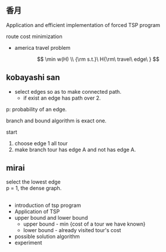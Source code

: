 ## 香月

Application and efficient implementation of forced TSP program

route cost minimization
* america travel problem

$$
\min w(H) \\
{\rm s.t.}\ H{\rm\ travel\ edge\ }
$$

## kobayashi san

* select edges so as to make connected path.
    * if exist an edge has path over 2.

p: probability of an edge.

branch and bound algorithm is exact one.

start
1. choose edge 1 all tour
2. make branch tour has edge A and not has edge A.

## mirai
select the lowest edge  
p = 1, the dense graph.

##

* introduction of tsp program
* Application of TSP
* upper bound and lower bound
    * upper bound - min {cost of a tour we have known}
    * lower bound - already visited tour's cost
* possible solution algorithm
* experiment
